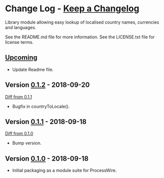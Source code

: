 # **Change Log** - [Keep a Changelog]

Library module allowing easy lookup of localised country names, currencies and languages.

See the README.md file for more information.
See the LICENSE.txt file for license terms.

## [Upcoming]

- Update Readme file.


## Version [0.1.2] - 2018-09-20

[Diff from 0.1.1]

- Bugfix in countryToLocale().


## Version [0.1.1] - 2018-09-18

[Diff from 0.1.0]

- Bump version.


## Version [0.1.0] - 2018-09-18

- Initial packaging as a module suite for ProcessWire.

[Keep a Changelog]: http://keepachangelog.com/en/1.0.0/
[Upcoming]: https://github.com/netcarver/LibLocalisation/compare/0.1.2...HEAD
[0.1.2]: https://github.com/netcarver/LibLocalisation/tree/0.1.2/
[Diff from 0.1.1]: https://github.com/netcarver/LibLocalisation/compare/0.1.1...0.1.2#diff
[0.1.1]: https://github.com/netcarver/LibLocalisation/tree/0.1.1/
[Diff from 0.1.0]: https://github.com/netcarver/LibLocalisation/compare/0.1.0...0.1.1#diff
[0.1.0]: https://github.com/netcarver/LibLocalisation/tree/0.1.0/
